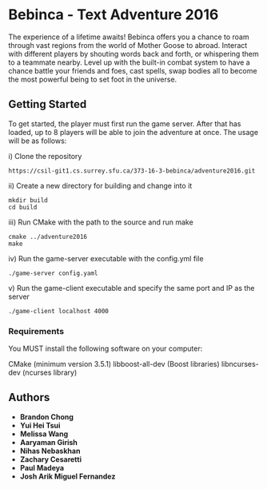 # Bebinca - Text Adventure 2016

The experience of a lifetime awaits! Bebinca offers you a chance to roam through vast regions from the world of Mother Goose to abroad.
Interact with different players by shouting words back and forth, or whispering them to a teammate nearby. Level up with the built-in combat system to have a chance battle your friends and foes, cast spells, swap bodies all to become the most powerful being to set foot in the universe.

## Getting Started

To get started, the player must first run the game server. After that has loaded, up to 8 players will be able to join the adventure
at once. The usage will be as follows:

i) Clone the repository

```
https://csil-git1.cs.surrey.sfu.ca/373-16-3-bebinca/adventure2016.git
```


ii) Create a new directory for building and change into it

```
mkdir build
cd build
```

iii) Run CMake with the path to the source and run make

```
cmake ../adventure2016
make
```

iv) Run the game-server executable with the config.yml file

```
./game-server config.yaml
```

v) Run the game-client executable and specify the same port and IP as the server

```
./game-client localhost 4000
```


### Requirements

You MUST install the following software on your computer:

CMake (minimum version 3.5.1)
libboost-all-dev (Boost libraries)
libncurses-dev (ncurses library)

### 


## Authors

* **Brandon Chong**
* **Yui Hei Tsui**
* **Melissa Wang**
* **Aaryaman Girish**
* **Nihas Nebaskhan**
* **Zachary Cesaretti**
* **Paul Madeya**
* **Josh Arik Miguel Fernandez** 
